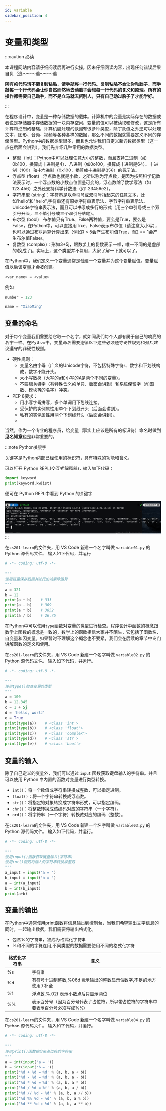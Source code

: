 ```yaml
---
id: variable
sidebar_position: 4
---
```


# 变量和类型

:::caution 必读

本课程网站内容请仔细阅读后再进行实操。因未仔细阅读内容，出现任何错误后果自负（逃～～～逃～～～逃

**所有的代码请不要复制粘贴，请手敲每一行代码。复制粘贴不会让你动脑子，而手敲每一个行代码会让你自然而然地去动脑子会想每一行代码的含义和原理。所有的操作都需要自己动手，而不是立马就去问别人，只有自己动过脑子了才能学好。**

:::

在程序设计中，变量是一种存储数据的载体。计算机中的变量是实际存在的数据或者说是存储器中存储数据的一块内存空间，变量的值可以被读取和修改，这是所有计算和控制的基础。计算机能处理的数据有很多种类型，除了数值之外还可以处理文本、图形、音频、视频等各种各样的数据，那么不同的数据就需要定义不同的存储类型。Python中的数据类型很多，而且也允许我们自定义新的数据类型（这一点在后面会讲到），我们先介绍几种常用的数据类型。

- 整型（int）：Python中可以处理任意大小的整数，而且支持二进制（如0b100，换算成十进制是4）、八进制（如0o100，换算成十进制是64）、十进制（100）和十六进制（0x100，换算成十进制是256）的表示法。
- 浮点型 (float)：浮点数也就是小数，之所以称为浮点数，是因为按照科学记数法表示时，一个浮点数的小数点位置是可变的，浮点数除了数学写法（如123.456）之外还支持科学计数法（如1.23456e2）。
- 字符串型 (string)：字符串是以单引号或双引号括起来的任意文本，比如'hello'和"hello",字符串还有原始字符串表示法、字节字符串表示法、Unicode字符串表示法，而且可以书写成多行的形式（用三个单引号或三个双引号开头，三个单引号或三个双引号结尾）。
- 布尔型 (bool)：布尔值只有True、False两种值，要么是True，要么是False，在Python中，可以直接用True、False表示布尔值（请注意大小写），也可以通过布尔运算计算出来（例如3 < 5会产生布尔值True，而2 == 1会产生布尔值False）。
- 复数型 (complex)：形如3+5j，跟数学上的复数表示一样，唯一不同的是虚部的i换成了j。实际上，这个类型并不常用，大家了解一下就可以了。


在Python中，我们定义一个变量通常是创建一个变量并为这个变量赋值。变量赋值以后该变量才会被创建。

```py
<var_name> = <value>
```

例如

```py
number = 123
```

```py
name = "XiaoMing"
```

## 变量的命名

对于每个变量我们需要给它取一个名字，就如同我们每个人都有属于自己的响亮的名字一样。在Python中，变量命名需要遵循以下这些必须遵守硬性规则和强烈建议遵守的非硬性规则。

- 硬性规则：
  - 变量名由字母（广义的Unicode字符，不包括特殊字符）、数字和下划线构成，数字不能开头。
  - 大小写敏感（大写的a和小写的A是两个不同的变量）。
  - 不要跟关键字（有特殊含义的单词，后面会讲到）和系统保留字（如函数、模块等的名字）冲突。
- PEP 8要求：
  - 用小写字母拼写，多个单词用下划线连接。
  - 受保护的实例属性用单个下划线开头（后面会讲到）。
  - 私有的实例属性用两个下划线开头（后面会讲到）。
  - 
当然，作为一个专业的程序员，给变量（事实上应该是所有的标识符）命名时做到**见名知意**也是非常重要的。

:::note Python关键字

关键字是Python内部已经使用的标识符，具有特殊的功能和含义。

可以打开 Python REPL(交互式解释器)，输入如下代码：

```py
import keyword
print(keyword.kwlist)
```

便可在 Python REPL中看到 Python 的关键字

![](./img/variable01.png)
:::

在`cs201-learn`的文件夹，用 VS Code 新建一个名字叫做 `variable01.py` 的 Python 源代码文件。
输入如下代码，并运行

```python
# -*- coding: utf-8 -*-

"""
使用变量保存数据并进行加减乘除运算
"""
a = 321
b = 12
print(a + b)    # 333
print(a - b)    # 309
print(a * b)    # 3852
print(a / b)    # 26.75
```

在Python中可以使用`type`函数对变量的类型进行检查。程序设计中函数的概念跟数学上函数的概念是一致的，数学上的函数相信大家并不陌生，它包括了函数名、自变量和因变量。如果暂时不理解这个概念也不要紧，我们会在后续的章节中专门讲解函数的定义和使用。

在`cs201-learn`的文件夹，用 VS Code 新建一个名字叫做 `variable02.py` 的 Python 源代码文件。
输入如下代码，并运行。

```python
# -*- coding: utf-8 -*-

"""
使用type()检查变量的类型
"""
a = 100
b = 12.345
c = 1 + 5j
d = 'hello, world'
e = True
print(type(a))    # <class 'int'>
print(type(b))    # <class 'float'>
print(type(c))    # <class 'complex'>
print(type(d))    # <class 'str'>
print(type(e))    # <class 'bool'>
```

## 变量的输入

除了自己定义的变量外，我们可以通过 `input` 函数获取键盘输入的字符串。并且可以使用 Python 中内置的函数对变量进行类型转换。

- `int()`：将一个数值或字符串转换成整数，可以指定进制。
- `float()`：将一个字符串转换成浮点数。
- `str()`：将指定的对象转换成字符串形式，可以指定编码。
- `chr()`：将整数转换成该编码对应的字符串（一个字符）。
- `ord()`：将字符串（一个字符）转换成对应的编码（整数）。

在`cs201-learn`的文件夹，用 VS Code 新建一个名字叫做 `variable03.py` 的 Python 源代码文件。
输入如下代码，并运行。
  
```python
# -*- coding: utf-8 -*-

"""
使用input()函数获取键盘输入(字符串)
使用int()函数将输入的字符串转换成整数
"""
a_input = input('a = ')
b_input = input('b = ')
a = int(a_input)
b = int(b_input)
print(a+b)
```

## 变量的输出

在Python中通常使用print函数将信息输出到控制台，当我们希望输出文字信息的同时，一起输出数据，我们需要将输出格式化。

* 包含%的字符串，被成为格式化字符串
* %和不同的字符连用,不同类型的数据需要使用不同的格式化字符

|格式化字符串|含义|
|---|---|
|%s|字符串|
|%d|有符号十进制整数,%06d 表示输出的整数显示位数字,不足的地方使用0 补全|
|%f|浮点数,%.02f 表示小数点后只显示两位|
|%%|表示百分号（因为百分号代表了占位符，所以带占位符的字符串中要表示百分号必须写成%%）|

在`cs201-learn`的文件夹，用 VS Code 新建一个名字叫做 `variable04.py` 的 Python 源代码文件。
输入如下代码，并运行。

```python
# -*- coding: utf-8 -*-

"""
使用print()函数输出带占位符的字符串
"""
a = int(input('a = '))
b = int(input('b = '))
print('%d + %d = %d' % (a, b, a + b))
print('%d - %d = %d' % (a, b, a - b))
print('%d * %d = %d' % (a, b, a * b))
print('%d / %d = %f' % (a, b, a / b))
print('%d // %d = %d' % (a, b, a // b))
print('%d %% %d = %d' % (a, b, a % b))
print('%d ** %d = %d' % (a, b, a ** b))
```